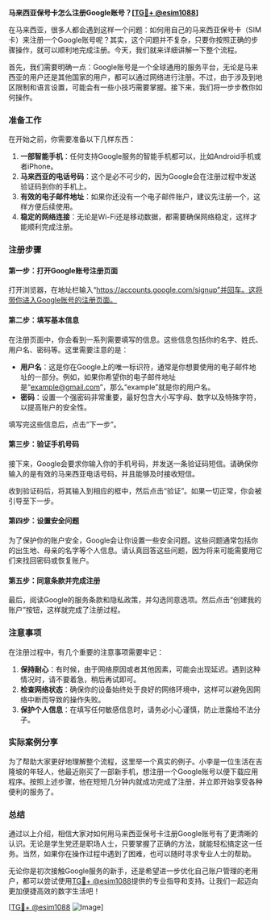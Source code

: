 **马来西亚保号卡怎么注册Google账号？[[TG💪+ @esim1088](https://t.me/s/esim1088)]**

在马来西亚，很多人都会遇到这样一个问题：如何用自己的马来西亚保号卡（SIM卡）来注册一个Google账号呢？其实，这个问题并不复杂，只要你按照正确的步骤操作，就可以顺利地完成注册。今天，我们就来详细讲解一下整个流程。

首先，我们需要明确一点：Google账号是一个全球通用的服务平台，无论是马来西亚的用户还是其他国家的用户，都可以通过网络进行注册。不过，由于涉及到地区限制和语言设置，可能会有一些小技巧需要掌握。接下来，我们将一步步教你如何操作。

### 准备工作

在开始之前，你需要准备以下几样东西：

1. **一部智能手机**：任何支持Google服务的智能手机都可以，比如Android手机或者iPhone。
2. **马来西亚的电话号码**：这个是必不可少的，因为Google会在注册过程中发送验证码到你的手机上。
3. **有效的电子邮件地址**：如果你还没有一个电子邮件账户，建议先注册一个，这样方便后续使用。
4. **稳定的网络连接**：无论是Wi-Fi还是移动数据，都需要确保网络稳定，这样才能顺利完成注册。

### 注册步骤

#### 第一步：打开Google账号注册页面

打开浏览器，在地址栏输入“https://accounts.google.com/signup”并回车。这将带你进入Google账号的注册页面。

#### 第二步：填写基本信息

在注册页面中，你会看到一系列需要填写的信息。这些信息包括你的名字、姓氏、用户名、密码等。这里需要注意的是：

- **用户名**：这是你在Google上的唯一标识符，通常是你想要使用的电子邮件地址的一部分。例如，如果你希望你的电子邮件地址是“example@gmail.com”，那么“example”就是你的用户名。
- **密码**：设置一个强密码非常重要，最好包含大小写字母、数字以及特殊字符，以提高账户的安全性。

填写完这些信息后，点击“下一步”。

#### 第三步：验证手机号码

接下来，Google会要求你输入你的手机号码，并发送一条验证码短信。请确保你输入的是有效的马来西亚电话号码，并且能够及时接收短信。

收到验证码后，将其输入到相应的框中，然后点击“验证”。如果一切正常，你会被引导至下一步。

#### 第四步：设置安全问题

为了保护你的账户安全，Google会让你设置一些安全问题。这些问题通常包括你的出生地、母亲的名字等个人信息。请认真回答这些问题，因为将来可能需要用它们来找回密码或恢复账户。

#### 第五步：同意条款并完成注册

最后，阅读Google的服务条款和隐私政策，并勾选同意选项。然后点击“创建我的账户”按钮，这样就完成了注册过程。

### 注意事项

在注册过程中，有几个重要的注意事项需要牢记：

1. **保持耐心**：有时候，由于网络原因或者其他因素，可能会出现延迟。遇到这种情况时，请不要着急，稍后再试即可。
2. **检查网络状态**：确保你的设备始终处于良好的网络环境中，这样可以避免因网络中断而导致的操作失败。
3. **保护个人信息**：在填写任何敏感信息时，请务必小心谨慎，防止泄露给不法分子。

### 实际案例分享

为了帮助大家更好地理解整个流程，这里举一个真实的例子。小李是一位生活在吉隆坡的年轻人，他最近刚买了一部新手机，想注册一个Google账号以便下载应用程序。按照上述步骤，他在短短几分钟内就成功完成了注册，并立即开始享受各种便利的服务了。

### 总结

通过以上介绍，相信大家对如何用马来西亚保号卡注册Google账号有了更清晰的认识。无论是学生党还是职场人士，只要掌握了正确的方法，就能轻松搞定这一任务。当然，如果你在操作过程中遇到了困难，也可以随时寻求专业人士的帮助。

无论你是初次接触Google服务的新手，还是希望进一步优化自己账户管理的老用户，都可以尝试使用[TG💪+ @esim1088](https://t.me/s/esim1088)提供的专业指导和支持。让我们一起迈向更加便捷高效的数字生活吧！

[[TG💪+ @esim1088](https://t.me/s/esim1088) ![Image](https://i.postimg.cc/4NQfJmqS/Snipaste-2025-05-13-00-14-12.png)]